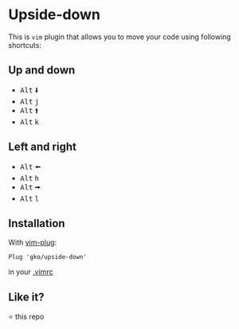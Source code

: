 # Upside-down

This is `vim` plugin that allows you to move your code using following shortcuts:

## Up and down
 - <kbd>Alt</kbd> <kbd>🠛</kbd>
 - <kbd>Alt</kbd> <kbd>j</kbd>
 - <kbd>Alt</kbd> <kbd>🠙</kbd>
 - <kbd>Alt</kbd> <kbd>k</kbd>

## Left and right
 - <kbd>Alt</kbd> <kbd>🠘</kbd>
 - <kbd>Alt</kbd> <kbd>h</kbd>
 - <kbd>Alt</kbd> <kbd>🠚</kbd>
 - <kbd>Alt</kbd> <kbd>l</kbd>

## Installation

With [vim-plug](https://github.com/junegunn/vim-plug):

```vimscript
Plug 'gko/upside-down'
```

in your [.vimrc](https://github.com/gko/vimio/blob/master/init.vim)

## Like it?

:star: this repo